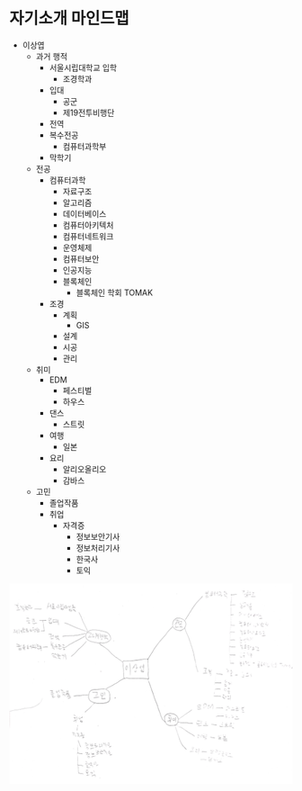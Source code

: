 # 자기소개 마인드맵

- 이상엽
  - 과거 행적
    - 서울시립대학교 입학
      - 조경학과
    - 입대
      - 공군
      - 제19전투비행단
    - 전역
    - 복수전공
      - 컴퓨터과학부
    - 막학기
  - 전공
    - 컴퓨터과학
      - 자료구조
      - 알고리즘
      - 데이터베이스
      - 컴퓨터아키텍처
      - 컴퓨터네트워크
      - 운영체제
      - 컴퓨터보안
      - 인공지능
      - 블록체인
        - 블록체인 학회 TOMAK
    - 조경
      - 계획
        - GIS
      - 설계
      - 시공
      - 관리
  - 취미
    - EDM
      - 페스티벌
      - 하우스
    - 댄스
      - 스트릿
    - 여행
      - 일본
    - 요리
      - 알리오올리오
      - 감바스
  - 고민
    - 졸업작품
    - 취업
      - 자격증
        - 정보보안기사
        - 정보처리기사
        - 한국사
        - 토익

![Alt text](/img_20181004_021322.918.png)
